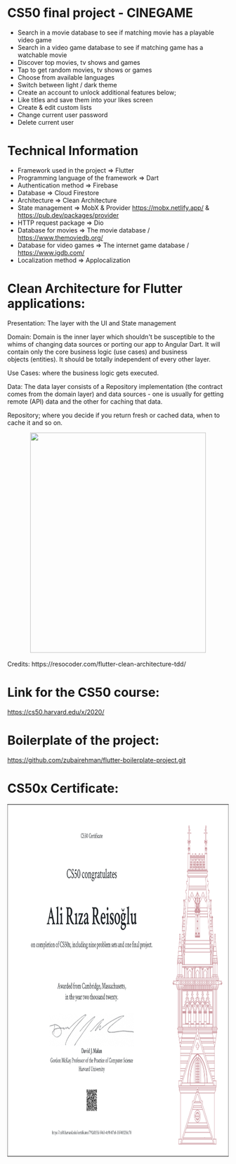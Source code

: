# CS50 final project - CINEGAME


* Search in a movie database to see if matching movie has a playable video game
* Search in a video game database to see if matching game has a watchable movie
* Discover top movies, tv shows and games
* Tap to get random movies, tv shows or games
* Choose from available languages
* Switch between light / dark theme
* Create an account to unlock additional features below;
* Like titles and save them into your likes screen
* Create & edit custom lists
* Change current user password
* Delete current user

# Technical Information


* Framework used in the project => Flutter
* Programming language of the framework => Dart
* Authentication method => Firebase
* Database => Cloud Firestore
* Architecture => Clean Architecture
* State management => MobX & Provider  https://mobx.netlify.app/ & https://pub.dev/packages/provider
* HTTP request package => Dio
* Database for movies => The movie database / https://www.themoviedb.org/
* Database for video games => The internet game database / https://www.igdb.com/
* Localization method => Applocalization

# Clean Architecture for Flutter applications:

Presentation: The layer with the UI and State management

Domain: Domain is the inner layer which shouldn't be susceptible to the whims of changing data sources or porting our app to Angular Dart. It will contain only the core business logic (use cases) and business objects (entities). It should be totally independent of every other layer.

Use Cases: where the business logic gets executed.

Data: The data layer consists of a Repository implementation (the contract comes from the domain layer) and data sources - one is usually for getting remote (API) data and the other for caching that data. 

Repository; where you decide if you return fresh or cached data, when to cache it and so on.


<p align="center">
<img src="https://github.com/husbycodereis/CineGame/blob/master/assets/images/clean_architecture.png" width="400" height="500">
</p>
Credits:  https://resocoder.com/flutter-clean-architecture-tdd/

# Link for the CS50 course:

https://cs50.harvard.edu/x/2020/

# Boilerplate of the project:

https://github.com/zubairehman/flutter-boilerplate-project.git

# CS50x Certificate:

<p align="center">
<img src="https://github.com/husbycodereis/CS50/blob/master/CS50x-Certificate.png" width="800" height="800">
</p>


